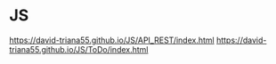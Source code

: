 # JS
https://david-triana55.github.io/JS/API_REST/index.html
https://david-triana55.github.io/JS/ToDo/index.html
